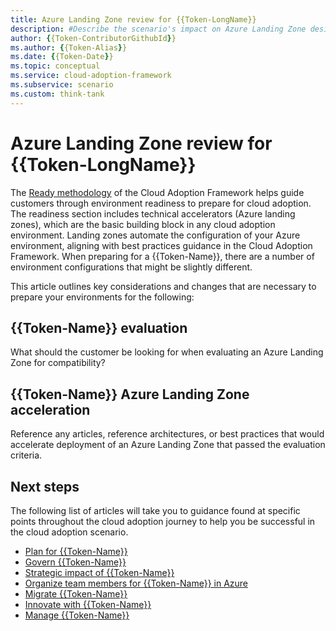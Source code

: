 ```yaml
---
title: Azure Landing Zone review for {{Token-LongName}}
description: #Describe the scenario's impact on Azure Landing Zone design.
author: {{Token-ContributorGithubId}}
ms.author: {{Token-Alias}}
ms.date: {{Token-Date}}
ms.topic: conceptual
ms.service: cloud-adoption-framework
ms.subservice: scenario
ms.custom: think-tank
---
```


# Azure Landing Zone review for {{Token-LongName}}

The [Ready methodology](/azure/cloud-adoption-framework/ready) of the Cloud Adoption Framework helps guide customers through environment readiness to prepare for cloud adoption. The readiness section includes technical accelerators (Azure landing zones), which are the basic building block in any cloud adoption environment. Landing zones automate the configuration of your Azure environment, aligning with best practices guidance in the Cloud Adoption Framework. When preparing for a {{Token-Name}}, there are a number of environment configurations that might be slightly different.

This article outlines key considerations and changes that are necessary to prepare your environments for the following:

## {{Token-Name}} evaluation

What should the customer be looking for when evaluating an Azure Landing Zone for compatibility?

## {{Token-Name}} Azure Landing Zone acceleration

Reference any articles, reference architectures, or best practices that would accelerate deployment of an Azure Landing Zone that passed the evaluation criteria.

## Next steps

The following list of articles will take you to guidance found at specific points throughout the cloud adoption journey to help you be successful in the cloud adoption scenario.

- [Plan for {{Token-Name}}](./plan.md)
- [Govern {{Token-Name}}](./govern.md)
- [Strategic impact of {{Token-Name}}](./secure.md)
- [Organize team members for {{Token-Name}} in Azure](./organize.md)
- [Migrate {{Token-Name}}](./migrate.md)
- [Innovate with {{Token-Name}}](./innovate.md)
- [Manage {{Token-Name}}](./manage.md)
